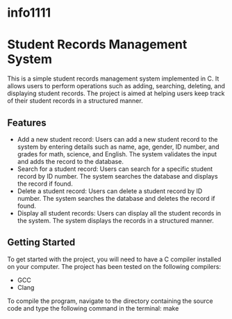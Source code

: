 # info1111
# Student Records Management System

This is a simple student records management system implemented in C. It allows users to perform operations such as adding, searching, deleting, and displaying student records. The project is aimed at helping users keep track of their student records in a structured manner.

## Features

- Add a new student record: Users can add a new student record to the system by entering details such as name, age, gender, ID number, and grades for math, science, and English. The system validates the input and adds the record to the database.
- Search for a student record: Users can search for a specific student record by ID number. The system searches the database and displays the record if found.
- Delete a student record: Users can delete a student record by ID number. The system searches the database and deletes the record if found.
- Display all student records: Users can display all the student records in the system. The system displays the records in a structured manner.

## Getting Started

To get started with the project, you will need to have a C compiler installed on your computer. The project has been tested on the following compilers:
- GCC
- Clang

To compile the program, navigate to the directory containing the source code and type the following command in the terminal: make

